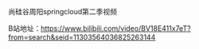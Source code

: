 尚硅谷周阳springcloud第二季视频

B站地址：https://www.bilibili.com/video/BV18E411x7eT?from=search&seid=11303564036825263144
